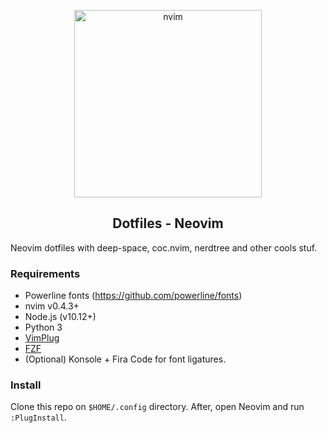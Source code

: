 <p align=center>
  <img
    width=300px
    src=https://1.bp.blogspot.com/-mj7MRrXI3jg/WOTuZ5eib7I/AAAAAAAADCU/STCXhKAtVL00FndX2PgU9bBIZyV9udIngCLcB/s1600/neovim-logo-shadow.png
    alt=nvim 
  />
</p>
<h2 align=center>
Dotfiles - Neovim
</h2>

<p> Neovim dotfiles with deep-space, coc.nvim, nerdtree and other cools stuf. </p>

### Requirements
- Powerline fonts (https://github.com/powerline/fonts)
- nvim v0.4.3+
- Node.js (v10.12+)
- Python 3
- [VimPlug](https://github.com/junegunn/vim-plug)
- [FZF](https://github.com/junegunn/fzf)
- (Optional) Konsole + Fira Code for font ligatures.

### Install
Clone this repo on `$HOME/.config` directory. After, open Neovim and run `:PlugInstall`.
